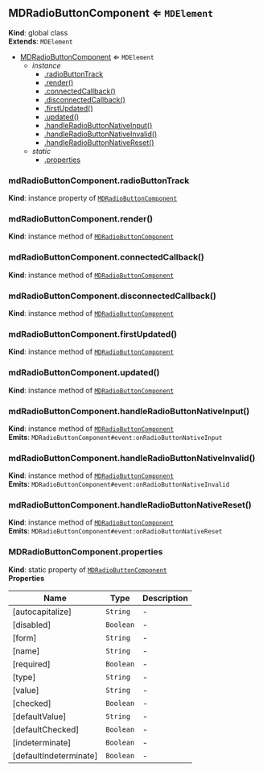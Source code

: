 <a name="MDRadioButtonComponent"></a>

## MDRadioButtonComponent ⇐ <code>MDElement</code>
**Kind**: global class  
**Extends**: <code>MDElement</code>  

* [MDRadioButtonComponent](#MDRadioButtonComponent) ⇐ <code>MDElement</code>
    * _instance_
        * [.radioButtonTrack](#MDRadioButtonComponent+radioButtonTrack)
        * [.render()](#MDRadioButtonComponent+render)
        * [.connectedCallback()](#MDRadioButtonComponent+connectedCallback)
        * [.disconnectedCallback()](#MDRadioButtonComponent+disconnectedCallback)
        * [.firstUpdated()](#MDRadioButtonComponent+firstUpdated)
        * [.updated()](#MDRadioButtonComponent+updated)
        * [.handleRadioButtonNativeInput()](#MDRadioButtonComponent+handleRadioButtonNativeInput)
        * [.handleRadioButtonNativeInvalid()](#MDRadioButtonComponent+handleRadioButtonNativeInvalid)
        * [.handleRadioButtonNativeReset()](#MDRadioButtonComponent+handleRadioButtonNativeReset)
    * _static_
        * [.properties](#MDRadioButtonComponent.properties)

<a name="MDRadioButtonComponent+radioButtonTrack"></a>

### mdRadioButtonComponent.radioButtonTrack
**Kind**: instance property of [<code>MDRadioButtonComponent</code>](#MDRadioButtonComponent)  
<a name="MDRadioButtonComponent+render"></a>

### mdRadioButtonComponent.render()
**Kind**: instance method of [<code>MDRadioButtonComponent</code>](#MDRadioButtonComponent)  
<a name="MDRadioButtonComponent+connectedCallback"></a>

### mdRadioButtonComponent.connectedCallback()
**Kind**: instance method of [<code>MDRadioButtonComponent</code>](#MDRadioButtonComponent)  
<a name="MDRadioButtonComponent+disconnectedCallback"></a>

### mdRadioButtonComponent.disconnectedCallback()
**Kind**: instance method of [<code>MDRadioButtonComponent</code>](#MDRadioButtonComponent)  
<a name="MDRadioButtonComponent+firstUpdated"></a>

### mdRadioButtonComponent.firstUpdated()
**Kind**: instance method of [<code>MDRadioButtonComponent</code>](#MDRadioButtonComponent)  
<a name="MDRadioButtonComponent+updated"></a>

### mdRadioButtonComponent.updated()
**Kind**: instance method of [<code>MDRadioButtonComponent</code>](#MDRadioButtonComponent)  
<a name="MDRadioButtonComponent+handleRadioButtonNativeInput"></a>

### mdRadioButtonComponent.handleRadioButtonNativeInput()
**Kind**: instance method of [<code>MDRadioButtonComponent</code>](#MDRadioButtonComponent)  
**Emits**: <code>MDRadioButtonComponent#event:onRadioButtonNativeInput</code>  
<a name="MDRadioButtonComponent+handleRadioButtonNativeInvalid"></a>

### mdRadioButtonComponent.handleRadioButtonNativeInvalid()
**Kind**: instance method of [<code>MDRadioButtonComponent</code>](#MDRadioButtonComponent)  
**Emits**: <code>MDRadioButtonComponent#event:onRadioButtonNativeInvalid</code>  
<a name="MDRadioButtonComponent+handleRadioButtonNativeReset"></a>

### mdRadioButtonComponent.handleRadioButtonNativeReset()
**Kind**: instance method of [<code>MDRadioButtonComponent</code>](#MDRadioButtonComponent)  
**Emits**: <code>MDRadioButtonComponent#event:onRadioButtonNativeReset</code>  
<a name="MDRadioButtonComponent.properties"></a>

### MDRadioButtonComponent.properties
**Kind**: static property of [<code>MDRadioButtonComponent</code>](#MDRadioButtonComponent)  
**Properties**

| Name | Type | Description |
| --- | --- | --- |
| [autocapitalize] | <code>String</code> | - |
| [disabled] | <code>Boolean</code> | - |
| [form] | <code>String</code> | - |
| [name] | <code>String</code> | - |
| [required] | <code>Boolean</code> | - |
| [type] | <code>String</code> | - |
| [value] | <code>String</code> | - |
| [checked] | <code>Boolean</code> | - |
| [defaultValue] | <code>String</code> | - |
| [defaultChecked] | <code>Boolean</code> | - |
| [indeterminate] | <code>Boolean</code> | - |
| [defaultIndeterminate] | <code>Boolean</code> | - |

